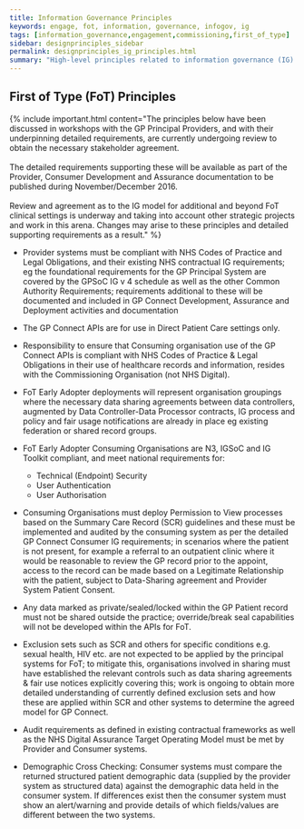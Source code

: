 ```yaml
---
title: Information Governance Principles
keywords: engage, fot, information, governance, infogov, ig
tags: [information_governance,engagement,commissioning,first_of_type]
sidebar: designprinciples_sidebar
permalink: designprinciples_ig_principles.html
summary: "High-level principles related to information governance (IG) of data with-in the system for FoT."
---
```


## First of Type (FoT) Principles ##

{% include important.html content="The principles below have been discussed in workshops with the GP Principal Providers, and with their underpinning detailed requirements, are currently undergoing review to obtain the  necessary stakeholder agreement.<br/><br/>
The detailed requirements supporting these will be available as part of the Provider, Consumer Development and Assurance documentation to be published during November/December 2016.<br/><br/>
Review and agreement as to the IG model for additional and beyond FoT clinical settings is underway and taking into account other strategic projects and work in this arena.  Changes may arise to these principles and detailed supporting requirements as a result." %}

 
- Provider systems must be compliant with NHS Codes of Practice and Legal Obligations, and their existing NHS contractual IG requirements;  eg the foundational requirements for the GP Principal System  are covered by the GPSoC IG v 4 schedule as well as the other Common Authority  Requirements; requirements additional to these will be documented and  included in GP Connect Development, Assurance and Deployment  activities and documentation  

- The GP Connect APIs are for use in Direct Patient Care settings only.

- Responsibility to ensure that Consuming organisation use of the GP Connect APIs is compliant with NHS Codes of Practice & Legal Obligations in their use of healthcare records and information, resides with the Commissioning Organisation (not NHS Digital).

- FoT Early Adopter deployments will represent organisation groupings where the necessary data sharing agreements between data controllers, augmented by Data Controller-Data Processor contracts, IG process and policy and fair usage notifications are already in place eg existing federation or shared record groups.
 
- FoT Early Adopter Consuming Organisations are  N3, IGSoC and IG Toolkit compliant, and meet national requirements for:
  - Technical (Endpoint) Security
  - User Authentication 
  - User Authorisation

- Consuming Organisations must deploy Permission to View processes based on the Summary Care Record (SCR) guidelines and these must be implemented and audited by the consuming system as per the detailed GP Connect Consumer IG requirements; in scenarios where the patient is not present, for example a referral to an outpatient clinic where it would be reasonable to review the GP record prior to the appoint, access to the record can be made based on a Legitimate Relationship with the patient, subject to Data-Sharing agreement and Provider System Patient Consent.

- Any data marked as private/sealed/locked within the GP Patient record must not be shared outside the practice;  override/break seal capabilities will not be developed within the APIs for FoT.

- Exclusion sets such as SCR and others for specific conditions e.g. sexual health, HIV etc. are not expected to be applied by the principal systems for FoT; to mitigate this, organisations involved in sharing must have established the relevant controls such as data sharing agreements & fair use notices explicitly covering this;  work is ongoing to obtain more detailed understanding of currently defined exclusion sets and how these are applied within SCR and other systems to determine the agreed model for GP Connect.

- Audit requirements as defined in existing contractual frameworks as well as the NHS Digital Assurance Target Operating Model must be met by Provider and Consumer systems.

- Demographic Cross Checking: Consumer systems must compare the returned structured patient demographic data (supplied by the provider system as structured data) against the demographic data held in the consumer system.
If differences exist then the consumer system must show an alert/warning and provide details of which fields/values are different between the two systems.
